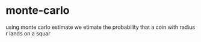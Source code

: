 # monte-carlo
using monte carlo estimate we etimate the probability that a coin with radius r lands on a squar 
